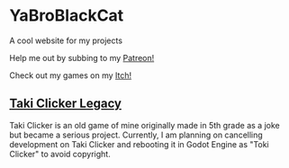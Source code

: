 # YaBroBlackCat
A cool website for my projects

Help me out by subbing to my [Patreon!](https://patreon.com/yabroblackcat)

Check out my games on my [Itch!](https://ycreate.itch.io)

## [Taki Clicker Legacy](/games/updates/taki-clicker-legacy.md)
Taki Clicker is an old game of mine originally made in 5th grade as a joke but became a serious project.
Currently, I am planning on cancelling development on Taki Clicker and rebooting it in Godot Engine as "Toki Clicker" to avoid copyright.

